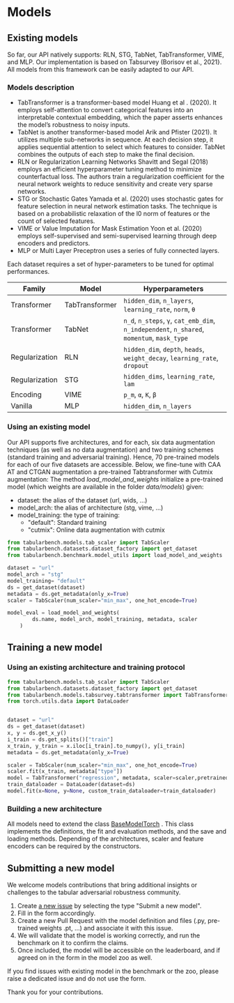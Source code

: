 # Models

## Existing models

So far, our API natively supports: RLN, STG, TabNet, TabTransformer, VIME, and MLP. 
Our implementation is based on Tabsurvey (Borisov et al., 2021}. All models from this framework can be easily adapted to our API.  

### Models description

- TabTransformer is a transformer-based model Huang et al . (2020). It employs self-attention to convert categorical features into an interpretable contextual embedding, which the paper asserts
enhances the model’s robustness to noisy inputs.
- TabNet is another transformer-based model Arik and Pfister (2021). It utilizes multiple sub-networks in sequence. At each decision step, it applies sequential attention to select which features to
consider. TabNet combines the outputs of each step to make the final decision.
- RLN or Regularization Learning Networks Shavitt and Segal (2018) employs an efficient hyperparameter tuning method to minimize counterfactual loss. The authors train a regularization coefficient
for the neural network weights to reduce sensitivity and create very sparse networks.
- STG or Stochastic Gates Yamada et al. (2020) uses stochastic gates for feature selection in neural network estimation tasks. The technique is based on a probabilistic relaxation of the l0 norm of
features or the count of selected features.
- VIME or Value Imputation for Mask Estimation Yoon et al. (2020) employs self-supervised and semi-supervised learning through deep encoders and predictors.
- MLP or Multi Layer Preceptron uses a series of fully connected layers. 

Each dataset requires a set of hyper-parameters to be tuned for optimal performances.

| Family         | Model          | Hyperparameters                                                                                |
|----------------|----------------|------------------------------------------------------------------------------------------------|
| Transformer    | TabTransformer | `hidden_dim`, `n_layers`, `learning_rate`, `norm`, `θ`                                         |
| Transformer    | TabNet         | `n_d`, `n_steps`, `γ`, `cat_emb_dim`, `n_independent`, `n_shared`, `momentum`, `mask_type`     |
| Regularization | RLN            | `hidden_dim`, `depth`, `heads`, `weight_decay`, `learning_rate`, `dropout`                     |
| Regularization | STG            | `hidden_dims`, `learning_rate`, `lam`                                                          |
| Encoding       | VIME           | `p_m`, `α`, `K`, `β`                                                                           |
| Vanilla        | MLP            | `hidden_dim`, `n_layers`                                                                       |


### Using an existing model

Our API supports five architectures, and for each, six data augmentation techniques (as well as no data augmentation) and two training schemes (standard training and adversarial training). Hence, 70 pre-trained models for each of our five datasets are accessible. Below, we fine-tune with CAA AT and CTGAN augmentation a pre-trained Tabtransformer with Cutmix augmentation: 
The method *load_model_and_weights* initialize a pre-trained model (which weights are available in the folder *data/models*) given:
- dataset: the alias of the dataset (url, wids, ...)
- model_arch: the alias of architecture (stg, vime, ...)
- model_training: the type of training:
  - "default": Standard training
  - "cutmix": Online data augmentation with cutmix

```python
from tabularbench.models.tab_scaler import TabScaler
from tabularbench.datasets.dataset_factory import get_dataset
from tabularbench.benchmark.model_utils import load_model_and_weights

dataset = "url"
model_arch = "stg"
model_training= "default"
ds = get_dataset(dataset)
metadata = ds.get_metadata(only_x=True)
scaler = TabScaler(num_scaler="min_max", one_hot_encode=True)

model_eval = load_model_and_weights(
        ds.name, model_arch, model_training, metadata, scaler
    )

```

## Training a new model

### Using an existing architecture and training protocol

```python
from tabularbench.models.tab_scaler import TabScaler
from tabularbench.datasets.dataset_factory import get_dataset
from tabularbench.models.tabsurvey.tabtransformer import TabTransformer
from torch.utils.data import DataLoader


dataset = "url"
ds = get_dataset(dataset)
x, y = ds.get_x_y()
i_train = ds.get_splits()["train"]
x_train, y_train = x.iloc[i_train].to_numpy(), y[i_train]
metadata = ds.get_metadata(only_x=True)

scaler = TabScaler(num_scaler="min_max", one_hot_encode=True)
scaler.fit(x_train, metadata["type"])
model = TabTransformer("regression", metadata, scaler=scaler,pretrained="LCLD_TabTr_Cutmix")
train_dataloader = DataLoader(dataset=ds)
model.fit(x=None, y=None, custom_train_dataloader=train_dataloader)
```

### Building a new architecture
All models need to extend the class [BaseModelTorch](https://github.com/serval-uni-lu/tabularbench/blob/main/tabularbench/models/torch_models.py)
. This class implements the definitions, the fit and evaluation methods, and the save and loading methods. Depending of the architectures, scaler and feature encoders can be required by the constructors.

## Submitting a new model

We welcome models contributions that bring additional insights or challenges to the tabular adversarial robustness community.

1. Create [a new issue](https://github.com/serval-uni-lu/tabularbench/issues/new/choose) by selecting the type "Submit a new model".
2. Fill in the form accordingly.
3. Create a new Pull Request with the model definition and files (.py, pre-trained weights .pt, ...) and associate it with this issue.
4. We will validate that the model is working correctly, and run the benchmark on it to confirm the claims.
5. Once included, the model will be accessible on the leaderboard, and if agreed on in the form in the model zoo as well.

If you find issues with existing model in the benchmark or the zoo, please raise a dedicated issue and do not use the form.

Thank you for your contributions.
